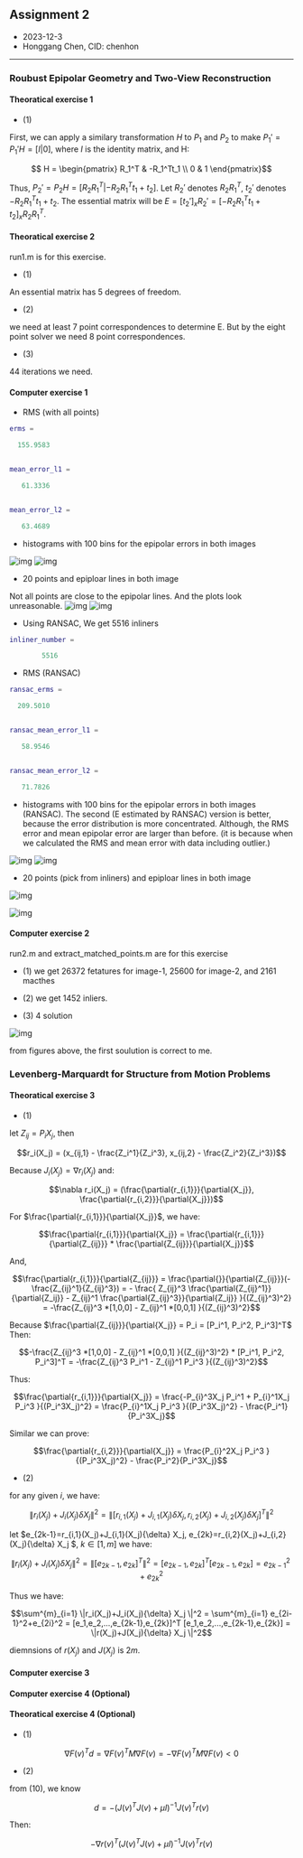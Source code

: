 ## Assignment 2
+ 2023-12-3
+ Honggang Chen, CID: chenhon 
---
### Roubust Epipolar Geometry and Two-View Reconstruction
####  Theoratical exercise 1

+ (1)

First, we can apply a similary transformation $H$ to $P_1$ and $P_2$ to make $P_1' = P_1' H = [I|0]$, where $I$ is the identity matrix, and H:
```math
  H = \begin{pmatrix}
  R_1^T & -R_1^Tt_1 \\
  0 & 1
  \end{pmatrix}
```
Thus, $P_2' = P_2 H = [R_2 R_1^T | -R_2 R_1^T t_1 + t_2]$.
Let $R_2'$ denotes $R_2 R_1^T$, $t_2'$ denotes $-R_2 R_1^T t_1 + t_2$. The essential matrix will be $E=[t_2']_x R_2' = [-R_2 R_1^T t_1 + t_2]_x R_2R_1^T$.

####  Theoratical exercise 2
run1.m is for this exercise.
+ (1)
  
An essential matrix has 5 degrees of freedom.

+ (2)

we need at least 7 point correspondences to determine E. But by the eight point solver we need 8 point correspondences. 

+ (3)

44 iterations we need.

####  Computer exercise 1

+ RMS (with all points)

```matlab
erms =

  155.9583


mean_error_l1 =

   61.3336


mean_error_l2 =

   63.4689
```

+ histograms with 100 bins for the epipolar errors in both images

![img](./c1-1-x1-epipolar-errors.png)
![img](./c1-1-x2-epipolar-errors.png)

+ 20 points and epiploar lines in both image

Not all points are close to the epipolar lines. And the plots look unreasonable. 
![img](./c1-2-x1-img1-20-random-points.png)
![img](./c1-2-x2-img2-20-random-points.png)


+ Using RANSAC, We get 5516 inliners

```matlab
inliner_number =

        5516
```

+ RMS (RANSAC)

```matlab
ransac_erms =

  209.5010


ransac_mean_error_l1 =

   58.9546


ransac_mean_error_l2 =

   71.7826
```

+ histograms with 100 bins for the epipolar errors in both images (RANSAC). The second (E estimated by RANSAC) version is better, because 
the error distribution is more concentrated. Although, the RMS error and mean epipolar error are larger than before. (it is because when we calculated the RMS and mean error with data including outlier.)

![img](./c1-3-x1-epipolar-errors-(RANSAC).png)
![img](./c1-3-x2-epipolar-errors-(RANSAC).png)

+ 20 points (pick from inliners) and epiploar lines in both image

![img](./c1-3-x1-img1-20-random-inliner-points.png)

![img](./c1-3-x2-img2-20-random-inliner-points.png)


####  Computer exercise 2
run2.m and extract_matched_points.m are for this exercise

+ (1) we get 26372 fetatures for image-1, 25600 for image-2, and 2161 macthes 

+ (2) we get 1452 inliers.

+ (3) 4 solution

![img](./c2-4-possibile-soulutions.png)

from figures above, the first soulution is correct to me. 


### Levenberg-Marquardt for Structure from Motion Problems

####  Theoratical exercise 3

+ (1)

let $Z_{ij}=P_iX_j$, then

``` math
r_i(X_j) = (x_{ij,1} - \frac{Z_i^1}{Z_i^3},
x_{ij,2} - \frac{Z_i^2}{Z_i^3})
```

Because $J_i(X_j) = \nabla r_i(X_j)$ and:
```math
\nabla r_i(X_j) = (\frac{\partial{r_{i,1}}}{\partial{X_j}}, \frac{\partial{r_{i,2}}}{\partial{X_j}})
```

For $\frac{\partial{r_{i,1}}}{\partial{X_j}}$, we have:
```math 
\frac{\partial{r_{i,1}}}{\partial{X_j}} = \frac{\partial{r_{i,1}}}{\partial{Z_{ij}}} * \frac{\partial{Z_{ij}}}{\partial{X_j}}
```
And,
```math
\frac{\partial{r_{i,1}}}{\partial{Z_{ij}}} = \frac{\partial{}}{\partial{Z_{ij}}}(-\frac{Z_{ij}^1}{Z_{ij}^3}) = - \frac{
  Z_{ij}^3 \frac{\partial{Z_{ij}^1}}{\partial{Z_ij}} -  Z_{ij}^1 \frac{\partial{Z_{ij}^3}}{\partial{Z_ij}}
}{(Z_{ij}^3)^2}
= -\frac{Z_{ij}^3 *[1,0,0] - Z_{ij}^1 *[0,0,1] }{(Z_{ij}^3)^2}
```
Because $\frac{\partial{Z_{ij}}}{\partial{X_j}} = P_i = [P_i^1, P_i^2, P_i^3]^T$
Then:
```math
-\frac{Z_{ij}^3 *[1,0,0] - Z_{ij}^1 *[0,0,1] }{(Z_{ij}^3)^2} *  [P_i^1, P_i^2, P_i^3]^T = -\frac{Z_{ij}^3 P_i^1 - Z_{ij}^1 P_i^3 }{(Z_{ij}^3)^2}
```
Thus:
``` math 
\frac{\partial{r_{i,1}}}{\partial{X_j}} =  \frac{-P_{i}^3X_j P_i^1 + P_{i}^1X_j P_i^3 }{(P_i^3X_j)^2} = 
\frac{P_{i}^1X_j P_i^3 }{(P_i^3X_j)^2} - \frac{P_i^1}{P_i^3X_j}
```
Similar we can prove:
```math
\frac{\partial{r_{i,2}}}{\partial{X_j}} =  \frac{P_{i}^2X_j P_i^3 }{(P_i^3X_j)^2} - \frac{P_i^2}{P_i^3X_j}
```
+ (2)

for any given $i$, we have:
```math 
\|r_i(X_j)+J_i(X_j){\delta} X_j \|^2 = \|[r_{i,1}(X_j)+J_{i,1}(X_j){\delta} X_j, r_{i,2}(X_j)+J_{i,2}(X_j){\delta} X_j]^T\|^2
```

let $e_{2k-1}=r_{i,1}(X_j)+J_{i,1}(X_j){\delta} X_j, e_{2k}=r_{i,2}(X_j)+J_{i,2}(X_j){\delta} X_j $, $k\in [1,m]$ we have:
```math 
\|r_i(X_j)+J_i(X_j){\delta} X_j \|^2 =  \| [e_{2k-1},e_{2k}]^T \|^2 = [e_{2k-1},e_{2k}]^T [e_{2k-1},e_{2k}] = e_{2k-1}^2+e_{2k}^2
```
Thus we have:

```math
\sum^{m}_{i=1} \|r_i(X_j)+J_i(X_j){\delta} X_j \|^2 = \sum^{m}_{i=1} e_{2i-1}^2+e_{2i}^2 = [e_1,e_2,...,e_{2k-1},e_{2k}]^T [e_1,e_2,...,e_{2k-1},e_{2k}] = \|r(X_j)+J(X_j){\delta} X_j \|^2
```
diemnsions of $r(X_j)$ and $J(X_j)$ is $2m$.


####  Computer exercise 3

####  Computer exercise 4 (Optional)

####  Theoratical exercise 4 (Optional)

+ (1)

```math
\nabla F(v)^T d = \nabla F(v)^T M \nabla F(v) = - \nabla F(v)^T M \nabla F(v) < 0
```

+ (2)

from (10), we know
```math 
d = −(J(v)^T J(v) + \mu I)^{-1} J(v)^Tr(v)
```

Then:
```math
-\nabla r(v)^T (J(v)^T J(v) + \mu I)^{-1}J(v)^Tr(v)
```
